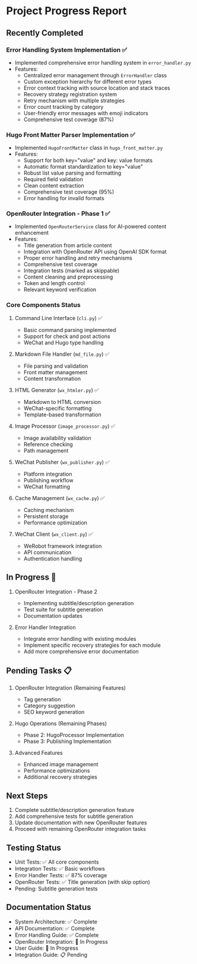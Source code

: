 # Project Progress Report

## Recently Completed
### Error Handling System Implementation ✅
- Implemented comprehensive error handling system in `error_handler.py`
- Features:
  - Centralized error management through `ErrorHandler` class
  - Custom exception hierarchy for different error types
  - Error context tracking with source location and stack traces
  - Recovery strategy registration system
  - Retry mechanism with multiple strategies
  - Error count tracking by category
  - User-friendly error messages with emoji indicators
  - Comprehensive test coverage (87%)

### Hugo Front Matter Parser Implementation ✅
- Implemented `HugoFrontMatter` class in `hugo_front_matter.py`
- Features:
  - Support for both key="value" and key: value formats
  - Automatic format standardization to key="value"
  - Robust list value parsing and formatting
  - Required field validation
  - Clean content extraction
  - Comprehensive test coverage (95%)
  - Error handling for invalid formats

### OpenRouter Integration - Phase 1 ✅
- Implemented `OpenRouterService` class for AI-powered content enhancement
- Features:
  - Title generation from article content
  - Integration with OpenRouter API using OpenAI SDK format
  - Proper error handling and retry mechanisms
  - Comprehensive test coverage
  - Integration tests (marked as skippable)
  - Content cleaning and preprocessing
  - Token and length control
  - Relevant keyword verification

### Core Components Status
1. Command Line Interface (`cli.py`) ✅
   - Basic command parsing implemented
   - Support for check and post actions
   - WeChat and Hugo type handling

2. Markdown File Handler (`md_file.py`) ✅
   - File parsing and validation
   - Front matter management
   - Content transformation

3. HTML Generator (`wx_htmler.py`) ✅
   - Markdown to HTML conversion
   - WeChat-specific formatting
   - Template-based transformation

4. Image Processor (`image_processor.py`) ✅
   - Image availability validation
   - Reference checking
   - Path management

5. WeChat Publisher (`wx_publisher.py`) ✅
   - Platform integration
   - Publishing workflow
   - WeChat formatting

6. Cache Management (`wx_cache.py`) ✅
   - Caching mechanism
   - Persistent storage
   - Performance optimization

7. WeChat Client (`wx_client.py`) ✅
   - WeRobot framework integration
   - API communication
   - Authentication handling

## In Progress 🚧
1. OpenRouter Integration - Phase 2
   - Implementing subtitle/description generation
   - Test suite for subtitle generation
   - Documentation updates

2. Error Handler Integration
   - Integrate error handling with existing modules
   - Implement specific recovery strategies for each module
   - Add more comprehensive error documentation

## Pending Tasks 📋
1. OpenRouter Integration (Remaining Features)
   - Tag generation
   - Category suggestion
   - SEO keyword generation

2. Hugo Operations (Remaining Phases)
   - Phase 2: HugoProcessor Implementation
   - Phase 3: Publishing Implementation

3. Advanced Features
   - Enhanced image management
   - Performance optimizations
   - Additional recovery strategies

## Next Steps
1. Complete subtitle/description generation feature
2. Add comprehensive tests for subtitle generation
3. Update documentation with new OpenRouter features
4. Proceed with remaining OpenRouter integration tasks

## Testing Status
- Unit Tests: ✅ All core components
- Integration Tests: ✅ Basic workflows
- Error Handler Tests: ✅ 87% coverage
- OpenRouter Tests: ✅ Title generation (with skip option)
- Pending: Subtitle generation tests

## Documentation Status
- System Architecture: ✅ Complete
- API Documentation: ✅ Complete
- Error Handling Guide: ✅ Complete
- OpenRouter Integration: 🚧 In Progress
- User Guide: 🚧 In Progress
- Integration Guide: 📋 Pending